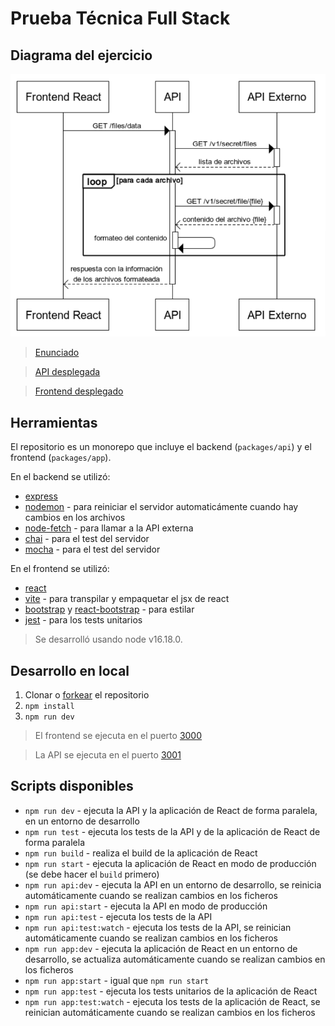 # Prueba Técnica Full Stack

## Diagrama del ejercicio

![Diagrama del ejercicio](diagrama.png)

> [Enunciado](https://cs1.ssltrust.me/s/YeaQjE8XFljaMxv)

> [API desplegada](https://toolbox-challenge-api.vercel.app/api/files/data)

> [Frontend desplegado](https://toolbox-challenge.vercel.app)

## Herramientas

El repositorio es un monorepo que incluye el backend (`packages/api`) y el frontend (`packages/app`).

En el backend se utilizó:

- [express](https://expressjs.com/es/)
- [nodemon](https://nodemon.io/) - para reiniciar el servidor automaticámente cuando hay cambios en los archivos
- [node-fetch](https://www.npmjs.com/package/node-fetch) - para llamar a la API externa
- [chai](https://www.chaijs.com/) - para el test del servidor
- [mocha](https://mochajs.org/) - para el test del servidor

En el frontend se utilizó:
- [react](https://es.reactjs.org/)
- [vite](https://vitejs.dev/) - para transpilar y empaquetar el jsx de react
- [bootstrap](https://getbootstrap.com/) y [react-bootstrap](https://react-bootstrap.github.io/) - para estilar
- [jest](https://jestjs.io/) - para los tests unitarios

> Se desarrolló usando node v16.18.0.

## Desarrollo en local

1. Clonar o [forkear](https://github.com/marsidev/toolbox-challenge/fork) el repositorio
2. `npm install`
3. `npm run dev`

> El frontend se ejecuta en el puerto [3000](http://localhost:3000/)

> La API se ejecuta en el puerto [3001](http://localhost:3001/api/files/data)

## Scripts disponibles

- `npm run dev` - ejecuta la API y la aplicación de React de forma paralela, en un entorno de desarrollo
- `npm run test` - ejecuta los tests de la API y de la aplicación de React de forma paralela
- `npm run build` - realiza el build de la aplicación de React
- `npm run start` - ejecuta la aplicación de React en modo de producción (se debe hacer el `build` primero)
- `npm run api:dev` - ejecuta la API en un entorno de desarrollo, se reinicia automáticamente cuando se realizan cambios en los ficheros
- `npm run api:start` - ejecuta la API en modo de producción
- `npm run api:test` - ejecuta los tests de la API
- `npm run api:test:watch` - ejecuta los tests de la API, se reinician automáticamente cuando se realizan cambios en los ficheros
- `npm run app:dev` - ejecuta la aplicación de React en un entorno de desarrollo, se actualiza automáticamente cuando se realizan cambios en los ficheros
- `npm run app:start` - igual que `npm run start`
- `npm run app:test` - ejecuta los tests unitarios de la aplicación de React
- `npm run app:test:watch` - ejecuta los tests de la aplicación de React, se reinician automáticamente cuando se realizan cambios en los ficheros
